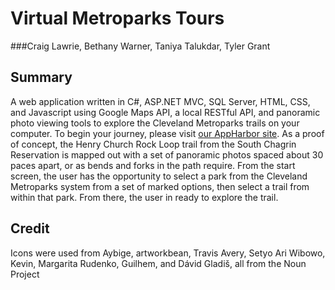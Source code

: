 # Virtual Metroparks Tours
###Craig Lawrie, Bethany Warner, Taniya Talukdar, Tyler Grant
## Summary
A web application written in C#, ASP.NET MVC, SQL Server, HTML, CSS, and Javascript using Google Maps API, a local RESTful API, and panoramic photo viewing tools to explore the Cleveland Metroparks trails on your computer. To begin your journey, please visit [our AppHarbor site](http://virtualmetroparks.apphb.com). As a proof of concept, the Henry Church Rock Loop trail from the South Chagrin Reservation is mapped out with a set of panoramic photos spaced about 30 paces apart, or as bends and forks in the path require. From the start screen, the user has the opportunity to select a park from the Cleveland Metroparks system from a set of marked options, then select a trail from within that park. From there, the user in ready to explore the trail.

## Credit
Icons were used from Aybige, artworkbean, Travis Avery, Setyo Ari Wibowo, Kevin, Margarita Rudenko, Guilhem, and D&#225;vid Gladi&#353;, all from the Noun Project